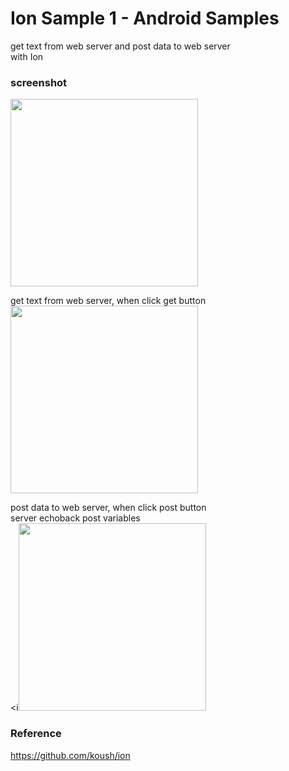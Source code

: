 Ion Sample 1 - Android Samples
===============

get text from web server and post data to web server<br/>
with Ion <br/>

### screenshot <br/>
<image src="https://raw.githubusercontent.com/ohwada/Android_Samples/master/IonSample1/screenshot/screenshot_ion_main.png" width="300" /><br/>

get text from web server, when click get button <br/>
<image src="https://raw.githubusercontent.com/ohwada/Android_Samples/master/IonSample1/screenshot/screenshot_ion_get.png" width="300" /><br/>

post data to web server, when click post button <br/>
server echoback post variables <br/>
<i<image src="https://raw.githubusercontent.com/ohwada/Android_Samples/master/IonSample1/screenshot/screenshot_ion_post.png" width="300" /><br/>

### Reference <br/>
https://github.com/koush/ion
